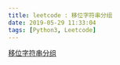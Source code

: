 ```yaml
---
title: leetcode : 移位字符串分组
date: 2019-05-29 11:33:04
tags: [Python3, Leetcode]
---
```


[移位字符串分组](https://leetcode-cn.com/problems/group-shifted-strings/)

